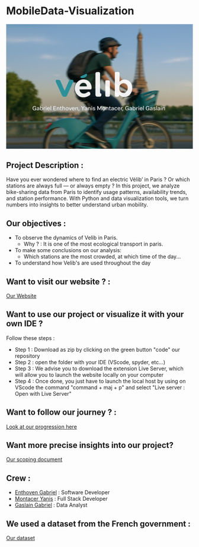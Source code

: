 # MobileData-Visualization

![Teaser](Assets/teaser.png)

## Project Description : 

Have you ever wondered where to find an electric Vélib’ in Paris ? Or which stations are always full — or always empty ?
In this project, we analyze bike-sharing data from Paris to identify usage patterns, availability trends, and station performance. With Python and data visualization tools, we turn numbers into insights to better understand urban mobility.

## Our objectives :

- To observe the dynamics of Velib in Paris.
  - Why ? : It is one of the most ecological transport in paris.
- To make some conclusions on our analysis:
  - Which stations are the most crowded, at which time of the day...
- To understand how Velib's are used throughout the day

## Want to visit our website ? : 

[Our Website](https://gabentho.github.io/Groupwork-DataAnalysis/)

## Want to use our project or visualize it with your own IDE ?
Follow these steps :
- Step 1 : Download as zip by clicking on the green button "code" our repository
- Step 2 : open the folder with your IDE (VScode, spyder, etc...)
- Step 3 : We advise you to download the extension Live Server, which will allow you to launch the website locally on your computer
- Step 4 : Once done, you just have to launch the local host by using on VScode the command "command + maj + p" and select "Live server : Open with Live Server"

## Want to follow our journey ? :

[Look at our progression here](./Progress_wiki)

## Want more precise insights into our project?

[Our scoping document](./Scoping_Document.md)

## Crew :

- [Enthoven Gabriel](https://github.com/gabentho) : Software Developer
- [Montacer Yanis](https://github.com/YanisMtcr) : Full Stack Developer
- [Gaslain Gabriel](https://github.com/gabgsln) : Data Analyst

## We used a dataset from the French government :

[Our dataset](https://transport.data.gouv.fr/datasets/velib-velos-et-bornes-disponibilite-temps-reel)
